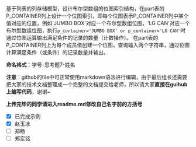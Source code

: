基于列表的列存储模型，设计布尔型数组的位图索引结构，在part表的P_CONTAINER列上设计一个位图索引，即每个位图表示P_CONTAINER列中某个值对应的位置，例如'JUMBO BOX'对应一个布尔型数组位图，'LG CAN'对应一个布尔型数组位图，执行`p_container='JUMBO BOX' or p_container='LG CAN'`时通过位图运算输出满足条件的记录的数量（计数操作）。
在part表的P_CONTAINER列上为每个成员值创建一个位图，查询输入两个字符串，通过位图计算满足条件（或条件）的记录数量并输出。

**命名格式**：学号-思考题7-姓名

**注意**：github的file中可正常使用markdown语法进行编辑，由于最后组长还需要把大家的技术文档整理成一个完整的文档提交给老师，所以请大家**直接在guihub上编写代码**，谢谢~

**上传完毕的同学请进入readme.md修改自己名字前的方括号**

- [x] 已完成示例
- [x] 赵玉冰
- [ ] 郑畅
- [ ] 郑宏铭
